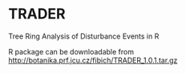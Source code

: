 TRADER
======

Tree Ring Analysis of Disturbance Events in R

R package can be downloadable from http://botanika.prf.jcu.cz/fibich/TRADER_1.0.1.tar.gz

